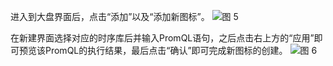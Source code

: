 进入到大盘界面后，点击“添加”以及“添加新图标”。
![图 5](/img/src/metrics/23.%E6%96%B0%E5%BB%BA%E6%97%B6%E5%BA%8F%E5%9B%BE%E8%A1%A8/be7a67ce0b9658ab2226cff566c51273eafb99b5b9e87b380d3bc429c0bd3141.png)  


在新建界面选择对应的时序库后并输入PromQL语句，之后点击右上方的“应用”即可预览该PromQL的执行结果，最后点击“确认”即可完成新图标的创建。
![图 6](/img/src/metrics/23.%E6%96%B0%E5%BB%BA%E6%97%B6%E5%BA%8F%E5%9B%BE%E8%A1%A8/baecfc861d6b7b03d2ccb6a226eed8e529d3429146cb9cede35eadba25f3dc5b.png)  
